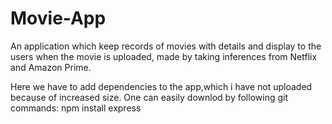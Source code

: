 # Movie-App
An application which keep records of movies with details and display to the users when the movie is uploaded, made by taking inferences from Netflix and Amazon Prime.

Here we have to add dependencies to the app,which i have not uploaded because of increased size.
One can easily downlod by following git commands:
  npm install express 
